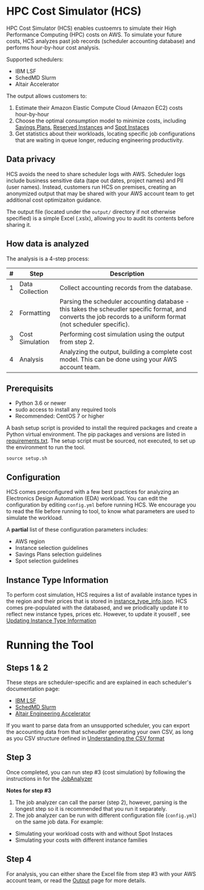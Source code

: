 # HPC Cost Simulator (HCS)

HPC Cost Simulator (HCS) enables custoemrs to simulate their High Performance Computing (HPC) costs on AWS.
To simulate your future costs, HCS analyzes past job records (scheduler accounting database) and performs hour-by-hour cost analysis.

Supported schedulers: 

* IBM LSF 
* SchedMD Slurm
* Altair Accelerator

The output allows customers to:

1. Estimate their Amazon Elastic Compute Cloud (Amazon EC2) costs hour-by-hour
2. Choose the optimal consumption model to minimize costs, including [Savings Plans](https://aws.amazon.com/savingsplans/), [Reserved Instances](https://aws.amazon.com/ec2/pricing/reserved-instances/) and [Spot Instaces](https://aws.amazon.com/ec2/spot/) 
3. Get statistics about their workloads, locating specific job configurations that are waiting in queue longer, reducing engineering productivity.

## Data privacy
HCS avoids the need to share scheduler logs with AWS. Scheduler logs include business sensitive data (tape out dates, project names) and PII (user names). 
Instead, customers run HCS on premises, creating an anonymized output that may be shared with your AWS account team to get additional cost optimizaiton guidance.

The output file (located under the `output/` directory if not otherwise specified) is a simple Excel (.xslx), allowing you to audit its contents before sharing it.


## How data is analyzed
The analysis is a 4-step process:

| # | Step | Description |
| --- | --- | --- |
|1| Data Collection | Collect accounting records from the database.|
|2| Formatting|Parsing the scheduler accounting database - this takes the scheudler specific format, and converts the job records to a uniform format (not scheduler specific).|
|3| Cost Simulation | Performing cost simulation using the output from step 2.|
|4| Analysis | Analyzing the output, building a complete cost model. This can be done using your AWS account team.| 


## Prerequisits

* Python 3.6 or newer
* sudo access to install any required tools
* Recommended: CentOS 7 or higher

A bash setup script is provided to install the required packages and create a Python virtual environment. The pip packages and versions are listed in [requirements.txt](https://github.com/aws-samples/hpc-cost-simulator/blob/main/requirements.txt).
The setup script must be sourced, not executed, to set up the environment to run the tool.

```
source setup.sh
```

## Configuration
HCS comes preconfigured with a few best practices for analyzing an Electronics Design Automation (EDA) workload. You can edit the configuration by editing `config.yml` before running HCS. We encourage you to read the file before running to tool, to know what parameters are used to simulate the workload.

A **partial** list of these configuration parameters includes:

- AWS region
- Instance selection guidelines
- Savings Plans selection guidelines
- Spot selection guidelines

## Instance Type Information

To perform cost simulation, HCS requires a list of available instance types in the region and their prices that is stored in [instance_type_info.json](https://github.com/aws-samples/hpc-cost-simulator/blob/main/instance_type_info.json).
HCS comes pre-populated with the databased, and we priodically update it to reflect new instance types, prices etc. 
However, to update it youself , see [Updating Instance Type Information](UpdateInstanceDatabase.md)


# Running the Tool

## Steps 1 & 2

These steps are scheduler-specific and are explained in each scheduler's documentation page:

- [IBM LSF](LSFLogParser.md)
- [SchedMD Slurm](SlurmLogParser.md)
- [Altair Engineering Accelerator](AcceleratorLogParser.md)

If you want to parse data from an unsupported scheduler, you can export the accounting data from that scheudler generating your own CSV, as long as you CSV structure defined in [Understanding the CSV format](UnderstandingCSVformat.md)

## Step 3

Once completed, you can run step #3 (cost simulation) by following the instructions in for the [JobAnalyzer](JobAnalyzer.md)


**Notes for step #3**

1. The job analyzer can call the parser (step 2), however, parsing is the longest step so it is recommended that you run it separately.
2. The job analyzer can be run with different configuration file (`config.yml`) on the same job data. 
For example: 
 - Simulating your workload costs with and without Spot Instaces
 - Simulating your costs with different instance families

## Step 4

For analysis, you can either share the Excel file from step #3 with your AWS account team, or read the [Output](Output.md) page for more details.
